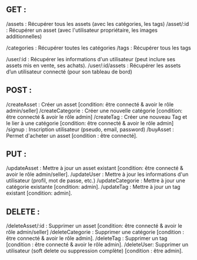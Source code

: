## GET :

/assets : Récupérer tous les assets (avec les catégories, les tags)
/asset/:id : Récupérer un asset (avec l'utilisateur propriétaire, les images additionnelles)

/categories : Récupérer toutes les catégories
/tags : Récupérer tous les tags

/user/:id : Récupérer les informations d'un utilisateur (peut inclure ses assets mis en vente, ses achats).
/user/:id/assets : Récupérer les assets d’un utilisateur connecté (pour son tableau de bord)

## POST :

/createAsset : Créer un asset [condition: être connecté & avoir le rôle admin/seller]
/createCategorie : Créer une nouvelle catégorie [condition: être connecté & avoir le rôle admin]
/createTag : Créer une nouveau Tag et le lier à une catégorie [condition: être connecté & avoir le rôle admin]
/signup : Inscription utilisateur (pseudo, email, password)
/buyAsset : Permet d'acheter un asset [condition : être connecté].

## PUT :

/updateAsset : Mettre à jour un asset existant [condition: être connecté & avoir le rôle admin/seller].
/updateUser : Mettre à jour les informations d'un utilisateur (profil, mot de passe, etc.)
/updateCategorie : Mettre à jour une catégorie existante [condition: admin].
/updateTag : Mettre à jour un tag existant [condition: admin].

## DELETE :

/deleteAsset/:id : Supprimer un asset [condition: être connecté & avoir le rôle admin/seller]
/deleteCategorie : Supprimer une catégorie [condition : être connecté & avoir le rôle admin].
/deleteTag : Supprimer un tag [condition : être connecté & avoir le rôle admin].
/deleteUser: Supprimer un utilisateur (soft delete ou suppression complète) [condition : être admin].
